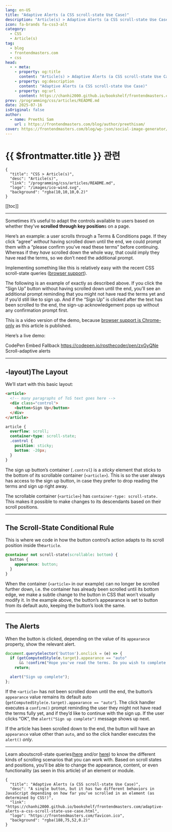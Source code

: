 ```yaml
---
lang: en-US
title: "Adaptive Alerts (a CSS scroll-state Use Case)"
description: "Article(s) > Adaptive Alerts (a CSS scroll-state Use Case)"
icon: fa-brands fa-css3-alt
category:
  - CSS
  - Article(s)
tag:
  - blog
  - frontendmasters.com
  - css
head:
  - - meta:
    - property: og:title
      content: "Article(s) > Adaptive Alerts (a CSS scroll-state Use Case)"
    - property: og:description
      content: "Adaptive Alerts (a CSS scroll-state Use Case)"
    - property: og:url
      content: https://chanhi2000.github.io/bookshelf/frontendmasters.com/adaptive-alerts-a-css-scroll-state-use-case.html
prev: /programming/css/articles/README.md
date: 2025-07-16
isOriginal: false
author:
  - name: Preethi Sam
    url : https://frontendmasters.com/blog/author/preethisam/
cover: https://frontendmasters.com/blog/wp-json/social-image-generator/v1/image/6397
---
```


# {{ $frontmatter.title }} 관련

```component VPCard
{
  "title": "CSS > Article(s)",
  "desc": "Article(s)",
  "link": "/programming/css/articles/README.md",
  "logo": "/images/ico-wind.svg",
  "background": "rgba(10,10,10,0.2)"
}
```

[[toc]]

---

<SiteInfo
  name="Adaptive Alerts (a CSS scroll-state Use Case)"
  desc="A single button, but it has two different behaviors in JavaScript depending on how far you’ve scrolled in an element (as determined by CSS!)"
  url="https://frontendmasters.com/blog/adaptive-alerts-a-css-scroll-state-use-case/"
  logo="https://frontendmasters.com/favicon.ico"
  preview="https://frontendmasters.com/blog/wp-json/social-image-generator/v1/image/6397"/>

Sometimes it’s useful to adapt the controls available to users based on whether they’ve **scrolled through key position**s on a page.

Here’s an example: a user scrolls through a Terms & Conditions page. If they click “agree” *without* having scrolled down until the end, we could prompt them with a “please confirm you’ve read these terms” before continuing. Whereas if they *have* scrolled down the whole way, that could imply they have read the terms, so we don’t need the additional prompt.

Implementing something like this is relatively easy with the recent CSS scroll-state queries ([<VPIcon icon="fas fa-globe"/>browser support](https://frontendmasters.com/blog/wp-admin/post.php?post=6397&action=edit)).

The following is an example of exactly as described above. If you click the “Sign Up” button without having scrolled down until the end, you’ll see an additional prompt reminding that you might not have read the terms yet and if you’d still like to sign up. And if the “Sign Up” is clicked after the text has been scrolled to the end, the sign-up acknowledgement pops up without any confirmation prompt first.

<VidStack src="https://videopress.com/embed/KZkpkHaK" />

This is a video version of the demo, because [<VPIcon icon="iconfont icon-caniuse"/>browser support is Chrome-only](https://caniuse.com/mdn-css_at-rules_container_scroll-state_queries) as this article is published.

Here’s a live demo:

CodePen Embed Fallback
https://codepen.io/rpsthecoder/pen/zxGyQNe
Scroll-adaptive alerts

---

## -layout)The Layout

We’ll start with this basic layout:

```html
<article>
  <!-- many paragraphs of ToS text goes here -->
  <div class="control">
    <button>Sign Up</button>
  </div>
</article>
```

```css
article {
  overflow: scroll;
  container-type: scroll-state;
  .control {
    position: sticky;
    bottom: -20px;
  }
}
```

The sign up button’s container (`.control`) is a *sticky* element that sticks to the bottom of its scrollable container (`<article>`). This is so the user always has access to the sign up button, in case they prefer to drop reading the terms and sign up right away.

The scrollable container (`<article>`) has `container-type: scroll-state.` This makes it possible to make changes to its descendants based on their scroll positions.

---

## The Scroll-State Conditional Rule

This is where we code in how the button control’s action adapts to its scroll position inside the`article`.

```css
@container not scroll-state(scrollable: bottom) {
  button {
    appearance: button;
  }
}
```

When the container (`<article>` in our example) can no longer be scrolled further down, i.e. the container has already been scrolled until its bottom edge, we make a subtle change to the button in CSS that won’t visually modify it. In the example above, the button’s appearance is set to button from its default auto, keeping the button’s look the same.

---

## The Alerts

When the button is clicked, depending on the value of its `appearance` property, show the relevant alert.

```js
document.querySelector('button').onclick = (e) => {
  if (getComputedStyle(e.target).appearance == "auto" 
      && !confirm("Hope you've read the terms. Do you wish to complete the sign up?"))
    return;

  alert("Sign up complete");
};
```

If the `<article>` has not been scrolled down until the end, the button’s `appearance` value remains its default auto (`getComputedStyle(e.target).appearance == "auto"`). The click handler executes a `confirm()` prompt reminding the user they might not have read the terms fully yet, and if they’d like to continue with the sign up. If the user clicks “OK”, the `alert("Sign up complete")` message shows up next.

If the article has been scrolled down to the end, the button will have an `appearance` value other than `auto`, and so the click handler executes the `alert()` *only*. 

---

Learn aboutscroll-state queries([<VPIcon icon="fa-brands fa-firefox"/>here](https://developer.mozilla.org/en-US/docs/Web/CSS/CSS_conditional_rules/Container_scroll-state_queries) and/or [here](https://developer.chrome.com/blog/css-scroll-state-queries)) to know the different kinds of scrolling scenarios that you can work with. Based on scroll states and positions, you’ll be able to change the appearance, content, or even functionality (as seen in this article) of an element or module.

<!-- TODO: add ARTICLE CARD -->
```component VPCard
{
  "title": "Adaptive Alerts (a CSS scroll-state Use Case)",
  "desc": "A single button, but it has two different behaviors in JavaScript depending on how far you’ve scrolled in an element (as determined by CSS!)",
  "link": "https://chanhi2000.github.io/bookshelf/frontendmasters.com/adaptive-alerts-a-css-scroll-state-use-case.html",
  "logo": "https://frontendmasters.com/favicon.ico",
  "background": "rgba(188,75,52,0.2)"
}
```
